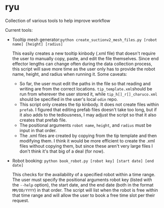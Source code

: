 # ryu
Collection of various tools to help improve workflow

Current tools:
  - Tooltip mesh generator:```python create_suctionv2_mesh_files.py [robot name] [height] [radius]```
  
    This easily creates a new tooltip kinbody (.xml file) that doesn't require the user to manually copy, paste, and edit the file themselves. Since end effector lengths can change often during the data collection process, this script will save more time as the user only has to provide the robot name, height, and radius when running it. Some caveats:
    - So far, the user must edit the paths in the file so that reading and writing are from the correct locations. ```tip_template.xml```should be run from wherever the user stored it, while ```tip_h[]_r[]_charuco.xml``` should be specified in the user's local ```odin``` repo.
    - This script only creates the tip kinbody. It does not create files within ```prefab```. I figured that editing prefab files doesn't take too long, but if it also adds to the tediousness, I may adjust the script so that it also creates that prefab file.
    - The positional arguments ```robot name```, ```height```, and ```radius``` must be input in that order.
    - The .xml files are created by copying from the tip template and then modifying them. I think it would be more efficient to create the .xml files without copying them, but since these aren't very large files I don't think it's that big of a deal (for now).
    

  - Robot booking: ```python book_robot.py [robot key] [start date] [end date]```
    
    This checks for the availability of a specified robot within a time range. The user must specify the positional arguments robot key (listed with the ```--help``` option), the start date, and the end date (both in the format ```MM/DD/YYYY```) in that order. The script will list when the robot is free within that time range and will allow the user to book a free time slot per their request.
